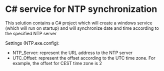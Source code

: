 # C# service for NTP synchronization
This solution contains a C# project which will create a windows service (which will run on startup) and will synchronize date and time according to the specified NTP server

Settings (NTP.exe.config):
- NTP_Server: represent the URL address to the NTP server
- UTC_Offset: represent the offset according to the UTC time zone. For example, the offset for CEST time zone is 2